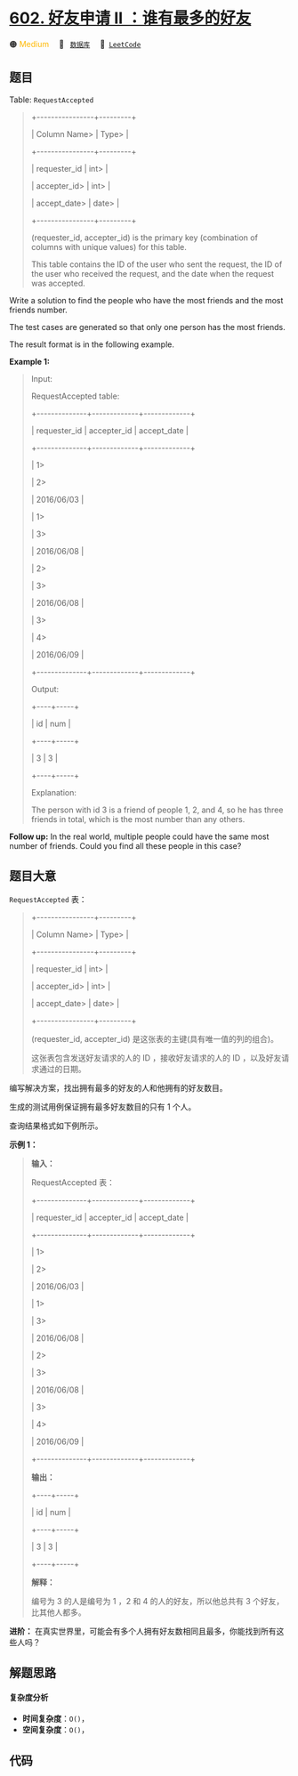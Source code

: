 # [602. 好友申请 II ：谁有最多的好友](https://leetcode.com/problems/friend-requests-ii-who-has-the-most-friends)

🟠 <font color=#ffb800>Medium</font>&emsp; 🔖&ensp; [`数据库`](/leetcode-js/outline/tag/database.md)&emsp; 🔗&ensp;[`LeetCode`](https://leetcode.com/problems/friend-requests-ii-who-has-the-most-friends)

## 题目

Table: `RequestAccepted`

> 
> 
> 
> 
> 
> +----------------+---------+
> 
> | Column Name> 
> | Type> 
> |
> 
> +----------------+---------+
> 
> | requester_id   | int> 
>  |
> 
> | accepter_id> 
> | int> 
>  |
> 
> | accept_date> 
> | date> 
> |
> 
> +----------------+---------+
> 
> (requester_id, accepter_id) is the primary key (combination of columns with unique values) for this table.
> 
> This table contains the ID of the user who sent the request, the ID of the user who received the request, and the date when the request was accepted.
> 
> 



Write a solution to find the people who have the most friends and the most
friends number.

The test cases are generated so that only one person has the most friends.

The result format is in the following example.



**Example 1:**

> Input: 
> 
> RequestAccepted table:
> 
> +--------------+-------------+-------------+
> 
> | requester_id | accepter_id | accept_date |
> 
> +--------------+-------------+-------------+
> 
> | 1> 
> > 
> > 
> | 2> 
> > 
>    | 2016/06/03  |
> 
> | 1> 
> > 
> > 
> | 3> 
> > 
>    | 2016/06/08  |
> 
> | 2> 
> > 
> > 
> | 3> 
> > 
>    | 2016/06/08  |
> 
> | 3> 
> > 
> > 
> | 4> 
> > 
>    | 2016/06/09  |
> 
> +--------------+-------------+-------------+
> 
> Output: 
> 
> +----+-----+
> 
> | id | num |
> 
> +----+-----+
> 
> | 3  | 3   |
> 
> +----+-----+
> 
> Explanation: 
> 
> The person with id 3 is a friend of people 1, 2, and 4, so he has three friends in total, which is the most number than any others.
> 
> 



**Follow up:** In the real world, multiple people could have the same most
number of friends. Could you find all these people in this case?


## 题目大意

`RequestAccepted` 表：

> 
> 
> 
> 
> 
> +----------------+---------+
> 
> | Column Name> 
> | Type> 
> |
> 
> +----------------+---------+
> 
> | requester_id   | int> 
>  |
> 
> | accepter_id> 
> | int> 
>  |
> 
> | accept_date> 
> | date> 
> |
> 
> +----------------+---------+
> 
> (requester_id, accepter_id) 是这张表的主键(具有唯一值的列的组合)。
> 
> 这张表包含发送好友请求的人的 ID ，接收好友请求的人的 ID ，以及好友请求通过的日期。
> 
> 



编写解决方案，找出拥有最多的好友的人和他拥有的好友数目。

生成的测试用例保证拥有最多好友数目的只有 1 个人。

查询结果格式如下例所示。



**示例 1：**

> 
> 
> 
> 
> 
> **输入：**
> 
> RequestAccepted 表：
> 
> +--------------+-------------+-------------+
> 
> | requester_id | accepter_id | accept_date |
> 
> +--------------+-------------+-------------+
> 
> | 1> 
> > 
> > 
> | 2> 
> > 
>    | 2016/06/03  |
> 
> | 1> 
> > 
> > 
> | 3> 
> > 
>    | 2016/06/08  |
> 
> | 2> 
> > 
> > 
> | 3> 
> > 
>    | 2016/06/08  |
> 
> | 3> 
> > 
> > 
> | 4> 
> > 
>    | 2016/06/09  |
> 
> +--------------+-------------+-------------+
> 
> **输出：**
> 
> +----+-----+
> 
> | id | num |
> 
> +----+-----+
> 
> | 3  | 3   |
> 
> +----+-----+
> 
> **解释：**
> 
> 编号为 3 的人是编号为 1 ，2 和 4 的人的好友，所以他总共有 3 个好友，比其他人都多。



**进阶：** 在真实世界里，可能会有多个人拥有好友数相同且最多，你能找到所有这些人吗？


## 解题思路

#### 复杂度分析

- **时间复杂度**：`O()`，
- **空间复杂度**：`O()`，

## 代码

```javascript

```